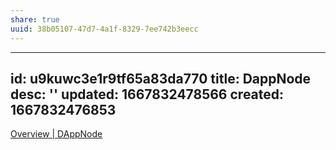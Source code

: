 ```yaml
---
share: true
uuid: 38b05107-47d7-4a1f-8329-7ee742b3eecc
---
```

---
id: u9kuwc3e1r9tf65a83da770
title: DappNode
desc: ''
updated: 1667832478566
created: 1667832476853
---
[Overview | DAppNode](https://docs.dappnode.io/get-started/installation/custom-hardware/installation/overview/)
